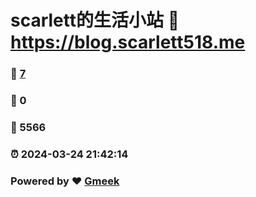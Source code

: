 # scarlett的生活小站 :link: https://blog.scarlett518.me 
### :page_facing_up: [7](https://blog.scarlett518.me/tag.html) 
### :speech_balloon: 0 
### :hibiscus: 5566 
### :alarm_clock: 2024-03-24 21:42:14 
### Powered by :heart: [Gmeek](https://github.com/Meekdai/Gmeek)
